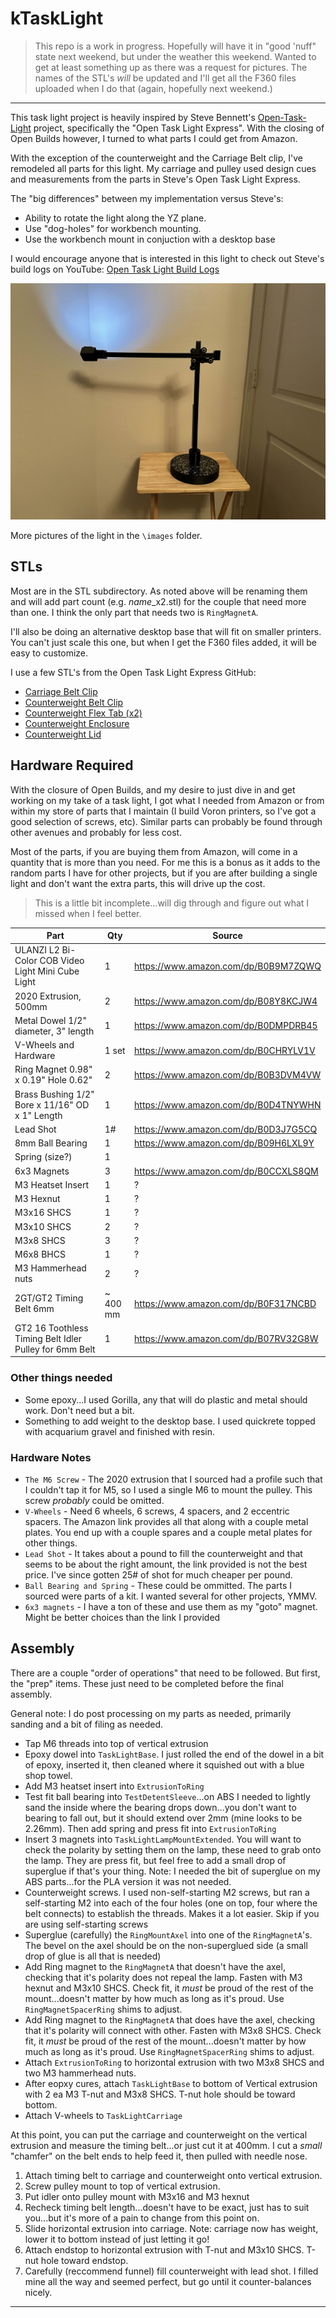 # kTaskLight

> This repo is a work in progress. Hopefully will have it in "good 'nuff" state next weekend, but under the weather
this weekend. Wanted to get at least something up as there was a request for pictures. The names of the STL's *will* be
updated and I'll get all the F360 files uploaded when I do that (again, hopefully next weekend.)

---

This task light project is heavily inspired by Steve Bennett's [Open-Task-Light][sb_otl_github] project, specifically
the "Open Task Light Express". With the closing of Open Builds however, I turned to what parts I could get from Amazon.

With the exception of the counterweight and the Carriage Belt clip, I've remodeled all parts for this light. My carriage
and pulley used design cues and measurements from the parts in Steve's Open Task Light Express.

The "big differences" between my implementation versus Steve's:

* Ability to rotate the light along the YZ plane.
* Use "dog-holes" for workbench mounting.
* Use the workbench mount in conjuction with a desktop base

I would encourage anyone that is interested in this light to check out Steve's build logs on YouTube:
[Open Task Light Build Logs][sb_otl_youtube]

![Picture of Task Light](images\IMG_1802.jpg)

More pictures of the light in the `\images` folder.

## STLs

Most are in the STL subdirectory. As noted above will be renaming them and will add part count (e.g. *name*_x2.stl) for
the couple that need more than one. I think the only part that needs two is `RingMagnetA`.

I'll also be doing an alternative desktop base that will fit on smaller printers. You can't just scale this one, but
when I get the F360 files added, it will be easy to customize.

I use a few STL's from the Open Task Light Express GitHub:

* [Carriage Belt Clip](https://github.com/stevenbennett/Open-Task-Light/blob/main/Open%20Task%20Light%20Express/Printed%20Parts/STL/Carriage%20Belt%20Clip.stl)
* [Counterweight Belt Clip](https://github.com/stevenbennett/Open-Task-Light/blob/main/Open%20Task%20Light%20Express/Printed%20Parts/STL/Counterweight%20Belt%20Clip.stl)
* [Counterweight Flex Tab (x2)](https://github.com/stevenbennett/Open-Task-Light/blob/main/Open%20Task%20Light%20Express/Printed%20Parts/STL/Counterweight%20Flex%20Tab%20(2x).stl)
* [Counterweight Enclosure](https://github.com/stevenbennett/Open-Task-Light/blob/main/Open%20Task%20Light%20Express/Printed%20Parts/STL/Coutnterweight%20Enclosure.stl)
* [Counterweight Lid](https://github.com/stevenbennett/Open-Task-Light/blob/main/Open%20Task%20Light%20Express/Printed%20Parts/STL/Coutnterweight%20Lid.stl)

## Hardware Required

With the closure of Open Builds, and my desire to just dive in and get working on my take of a task light, I got what
I needed from Amazon or from within my store of parts that I maintain (I build Voron printers, so I've got a good
selection of screws, etc). Similar parts can probably be found through other avenues and probably for less cost.


Most of the parts, if you are buying them from Amazon, will come in a quantity that is more than you need. For me this
is a bonus as it adds to the random parts I have for other projects, but if you are after building a single light and
don't want the extra parts, this will drive up the cost.

> This is a little bit incomplete...will dig through and figure out what I missed when I feel better.

| Part | Qty | Source |
|---|---|---|
| ULANZI L2 Bi-Color COB Video Light Mini Cube Light | 1 | https://www.amazon.com/dp/B0B9M7ZQWQ |
| 2020 Extrusion, 500mm | 2 | https://www.amazon.com/dp/B08Y8KCJW4  |
| Metal Dowel 1/2" diameter, 3" length | 1 | https://www.amazon.com/dp/B0DMPDRB45 |
| V-Wheels and Hardware | 1 set | https://www.amazon.com/dp/B0CHRYLV1V |
| Ring Magnet 0.98" x 0.19" Hole 0.62" | 2 | https://www.amazon.com/dp/B0B3DVM4VW |
| Brass Bushing 1/2" Bore x 11/16" OD x 1" Length | 1 | https://www.amazon.com/dp/B0D4TNYWHN |
| Lead Shot | 1# | https://www.amazon.com/dp/B0D3J7G5CQ |
| 8mm Ball Bearing | 1 | https://www.amazon.com/dp/B09H6LXL9Y |
| Spring (size?) | 1 | 
| 6x3 Magnets | 3 | https://www.amazon.com/dp/B0CCXLS8QM |
| M3 Heatset Insert | 1 | ? |
| M3 Hexnut | 1 | ? |
| M3x16 SHCS | 1 | ? |
| M3x10 SHCS | 2 | ? |
| M3x8 SHCS | 3 | ? |
| M6x8 BHCS | 1 | ? |
| M3 Hammerhead nuts | 2 | ? |
| 2GT/GT2 Timing Belt 6mm | ~ 400 mm  | https://www.amazon.com/dp/B0F317NCBD |
| GT2 16 Toothless Timing Belt Idler Pulley for 6mm Belt | 1 |https://www.amazon.com/dp/B07RV32G8W

### Other things needed

* Some epoxy...I used Gorilla, any that will do plastic and metal should work. Don't need but a bit.
* Something to add weight to the desktop base. I used quickrete topped with acquarium gravel and finished with resin.


### Hardware Notes

* `The M6 Screw` - The 2020 extrusion that I sourced had a profile such that I couldn't tap it for M5, so I used a
single M6 to mount the pulley. This screw *probably* could be omitted.
* `V-Wheels` - Need 6 wheels, 6 screws, 4 spacers, and 2 eccentric spacers. The Amazon link provides all that along with
a couple metal plates. You end up with a couple spares and a couple metal plates for other things.
* `Lead Shot` - It takes about a pound to fill the counterweight and that seems to be about the right amount, the link
provided is not the best price. I've since gotten 25# of shot for much cheaper per pound.
* `Ball Bearing and Spring` - These could be ommitted. The parts I sourced were parts of a kit. I wanted several for
other projects, YMMV.
* `6x3 magnets` - I have a ton of these and use them as my "goto" magnet. Might be better choices than the link I
provided


## Assembly

There are a couple "order of operations" that need to be followed. But first, the "prep" items. These just need to be
completed before the final assembly.

General note: I do post processing on my parts as needed, primarily sanding and a bit of filing as needed.

* Tap M6 threads into top of vertical extrusion
* Epoxy dowel into `TaskLightBase`. I just rolled the end of the dowel in a bit of epoxy, inserted it, then cleaned
where it squished out with a blue shop towel.
* Add M3 heatset insert into `ExtrusionToRing`
* Test fit ball bearing into `TestDetentSleeve`...on ABS I needed to lightly sand the inside where the bearing drops
down...you don't want to bearing to fall out, but it should extend over 2mm (mine looks to be 2.26mm). Then add spring
and press fit into `ExtrusionToRing`
* Insert 3 magnets into `TaskLightLampMountExtended`. You will want to check the polarity by setting them on the lamp,
these need to grab onto the lamp. They are press fit, but feel free to add a small drop of superglue if that's your
thing. Note: I needed the bit of superglue on my ABS parts...for the PLA version it was not needed.
* Counterweight screws. I used non-self-starting M2 screws, but ran a self-starting M2 into each of the four holes (one
on top, four where the belt connects) to establish the threads. Makes it a lot easier. Skip if you are using
self-starting screws
* Superglue (carefully) the `RingMountAxel` into one of the `RingMagnetA`'s. The bevel on the axel should be on the
non-superglued side (a small drop of glue is all that is needed)
* Add Ring magnet to the `RingMagnetA` that doesn't have the axel, checking that it's polarity does not repeal the lamp.
Fasten with M3 hexnut and M3x10 SHCS. Check fit, it *must* be proud of the rest of the mount...doesn't matter by how
much as long as it's proud. Use `RingMagnetSpacerRing` shims to adjust.
* Add Ring magnet to the `RingMagnetA` that does have the axel, checking that it's polarity will connect with other.
Fasten with M3x8 SHCS. Check fit, it *must* be proud of the rest of the mount...doesn't matter by how
much as long as it's proud. Use `RingMagnetSpacerRing` shims to adjust.
* Attach `ExtrusionToRing` to horizontal extrusion with two M3x8 SHCS and two M3 hammerhead nuts.
* After eopxy cures, attach `TaskLightBase` to bottom of Vertical extrusion with 2 ea M3 T-nut and M3x8 SHCS. T-nut
hole should be toward bottom.
* Attach V-wheels to `TaskLightCarriage`

At this point, you can put the carriage and counterweight on the vertical extrusion and measure the timing belt...or
just cut it at 400mm. I cut a *small* "chamfer" on the belt ends to help feed it, then pulled with needle nose.


1. Attach timing belt to carriage and counterweight onto vertical extrusion.
1. Screw pulley mount to top of vertical extrusion.
1. Put idler onto pulley mount with M3x16 and M3 hexnut
1. Recheck timing belt length...doesn't have to be exact, just has to suit you...but it's more of a pain to change from
this point on.
1. Slide horizontal extrusion into carriage. Note: carriage now has weight, lower it to bottom instead of just letting
it go!
1. Attach endstop to horizontal extrusion with T-nut and M3x10 SHCS. T-nut hole toward endstop.
1. Carefully (reccommend funnel) fill counterweight with lead shot. I filled mine all the way and seemed perfect, but go
until it counter-balances nicely.
---
[sb_otl_github]: https://github.com/stevenbennett/Open-Task-Light
[sb_otl_youtube]: https://www.youtube.com/playlist?list=PL0szyq6FLzZi2BB8-iA09LrTv0rd4K04u